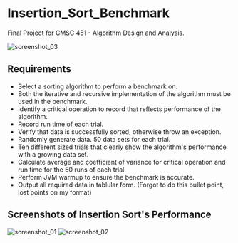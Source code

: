 # Insertion_Sort_Benchmark
Final Project for CMSC 451 - Algorithm Design and Analysis.

![screenshot_03](https://user-images.githubusercontent.com/15623775/37353223-44ddc3a4-26b5-11e8-8743-e77f430bac4f.PNG)

## Requirements
 * Select a sorting algorithm to perform a benchmark on.
 * Both the iterative and recursive implementation of the algorithm must be used in the benchmark.
 * Identify a critical operation to record that reflects performance of the algorithm.
 * Record run time of each trial.
 * Verify that data is successfully sorted, otherwise throw an exception.
 * Randomly generate data. 50 data sets for each trial.
 * Ten different sized trials that clearly show the algorithm's performance with a growing data set.
 * Calculate average and coefficient of variance for critical operation and run time for the 50 runs of each trial.
 * Perform JVM warmup to ensure the benchmark is accurate.
 * Output all required data in tablular form.  (Forgot to do this bullet point, lost points on my format)


## Screenshots of Insertion Sort's Performance
![screenshot_01](https://user-images.githubusercontent.com/15623775/37353161-222cd4d0-26b5-11e8-9e17-ab513b0cdc4e.PNG)
![screenshot_02](https://user-images.githubusercontent.com/15623775/37353212-3d753a8e-26b5-11e8-9861-f7b5f032600a.PNG)
